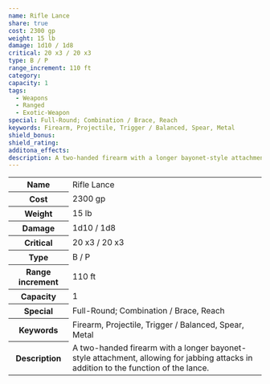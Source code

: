 ```yaml
---
name: Rifle Lance
share: true
cost: 2300 gp
weight: 15 lb
damage: 1d10 / 1d8
critical: 20 x3 / 20 x3
type: B / P
range_increment: 110 ft
category: 
capacity: 1
tags:
  - Weapons
  - Ranged
  - Exotic-Weapon
special: Full-Round; Combination / Brace, Reach
keywords: Firearm, Projectile, Trigger / Balanced, Spear, Metal
shield_bonus: 
shield_rating: 
additona_effects: 
description: A two-handed firearm with a longer bayonet-style attachment, allowing for jabbing attacks in addition to the function of the lance.
---
```


<p><span style="overflow-x: auto;"><table><tbody><tr><th>Name</th><td>Rifle Lance</td></tr><tr><th>Cost</th><td>2300 gp</td></tr><tr><th>Weight</th><td>15 lb</td></tr><tr><th>Damage</th><td>1d10 / 1d8</td></tr><tr><th>Critical</th><td>20 x3 / 20 x3</td></tr><tr><th>Type</th><td>B / P</td></tr><tr><th>Range increment</th><td>110 ft</td></tr><tr><th>Capacity</th><td>1</td></tr><tr><th>Special</th><td>Full-Round; Combination / Brace, Reach</td></tr><tr><th>Keywords</th><td>Firearm, Projectile, Trigger / Balanced, Spear, Metal</td></tr><tr><th>Description</th><td>A two-handed firearm with a longer bayonet-style attachment, allowing for jabbing attacks in addition to the function of the lance.</td></tr></tbody></table></span></p>